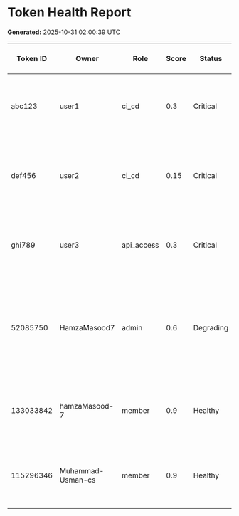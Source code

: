 # Token Health Report

**Generated:** 2025-10-31 02:00:39 UTC

| Token ID | Owner | Role | Score | Status | Repos | Private | Admin | Trend (Last 7) |
|----------|-------|------|-------|--------|-------|---------|-------|----------------|
| abc123 | user1 | ci_cd | 0.3 | Critical | 0 | 0 | 0 | 1.0 → 1.0 → 1.0 → 1.0 → 1.0 → 0.3 → 0.3 |
| def456 | user2 | ci_cd | 0.15 | Critical | 0 | 0 | 0 | 0.5 → 0.5 → 0.5 → 0.5 → 0.5 → 0.15 → 0.15 |
| ghi789 | user3 | api_access | 0.3 | Critical | 0 | 0 | 0 | 1.0 → 1.0 → 1.0 → 1.0 → 1.0 → 0.3 → 0.3 |
| 52085750 | HamzaMasood7 | admin | 0.6 | Degrading | 0 | 0 | 0 | 0.25 → 0.25 → 0.25 → 0.25 → 0.25 → 0.6 → 0.6 |
| 133033842 | hamzaMasood-7 | member | 0.9 | Healthy | 0 | 0 | 0 | 0.5 → 0.5 → 0.5 → 0.5 → 0.5 → 0.9 → 0.9 |
| 115296346 | Muhammad-Usman-cs | member | 0.9 | Healthy | 0 | 0 | 0 | 0.5 → 0.5 → 0.5 → 0.5 → 0.5 → 0.9 → 0.9 |
